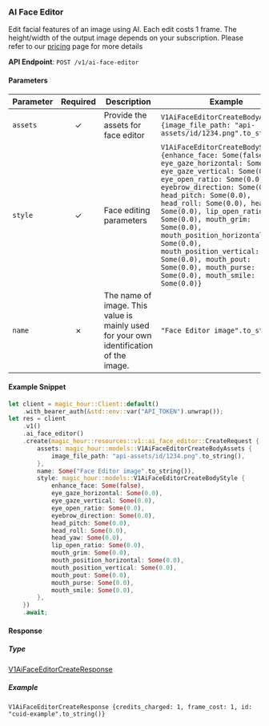 
### AI Face Editor <a name="create"></a>

Edit facial features of an image using AI. Each edit costs 1 frame. The height/width of the output image depends on your subscription. Please refer to our [pricing](/pricing) page for more details

**API Endpoint**: `POST /v1/ai-face-editor`

#### Parameters

| Parameter | Required | Description | Example |
|-----------|:--------:|-------------|--------|
| `assets` | ✓ | Provide the assets for face editor | `V1AiFaceEditorCreateBodyAssets {image_file_path: "api-assets/id/1234.png".to_string()}` |
| `style` | ✓ | Face editing parameters | `V1AiFaceEditorCreateBodyStyle {enhance_face: Some(false), eye_gaze_horizontal: Some(0.0), eye_gaze_vertical: Some(0.0), eye_open_ratio: Some(0.0), eyebrow_direction: Some(0.0), head_pitch: Some(0.0), head_roll: Some(0.0), head_yaw: Some(0.0), lip_open_ratio: Some(0.0), mouth_grim: Some(0.0), mouth_position_horizontal: Some(0.0), mouth_position_vertical: Some(0.0), mouth_pout: Some(0.0), mouth_purse: Some(0.0), mouth_smile: Some(0.0)}` |
| `name` | ✗ | The name of image. This value is mainly used for your own identification of the image. | `"Face Editor image".to_string()` |

#### Example Snippet

```rust
let client = magic_hour::Client::default()
    .with_bearer_auth(&std::env::var("API_TOKEN").unwrap());
let res = client
    .v1()
    .ai_face_editor()
    .create(magic_hour::resources::v1::ai_face_editor::CreateRequest {
        assets: magic_hour::models::V1AiFaceEditorCreateBodyAssets {
            image_file_path: "api-assets/id/1234.png".to_string(),
        },
        name: Some("Face Editor image".to_string()),
        style: magic_hour::models::V1AiFaceEditorCreateBodyStyle {
            enhance_face: Some(false),
            eye_gaze_horizontal: Some(0.0),
            eye_gaze_vertical: Some(0.0),
            eye_open_ratio: Some(0.0),
            eyebrow_direction: Some(0.0),
            head_pitch: Some(0.0),
            head_roll: Some(0.0),
            head_yaw: Some(0.0),
            lip_open_ratio: Some(0.0),
            mouth_grim: Some(0.0),
            mouth_position_horizontal: Some(0.0),
            mouth_position_vertical: Some(0.0),
            mouth_pout: Some(0.0),
            mouth_purse: Some(0.0),
            mouth_smile: Some(0.0),
        },
    })
    .await;
```

#### Response

##### Type
[V1AiFaceEditorCreateResponse](/src/models/v1_ai_face_editor_create_response.rs)

##### Example
`V1AiFaceEditorCreateResponse {credits_charged: 1, frame_cost: 1, id: "cuid-example".to_string()}`
